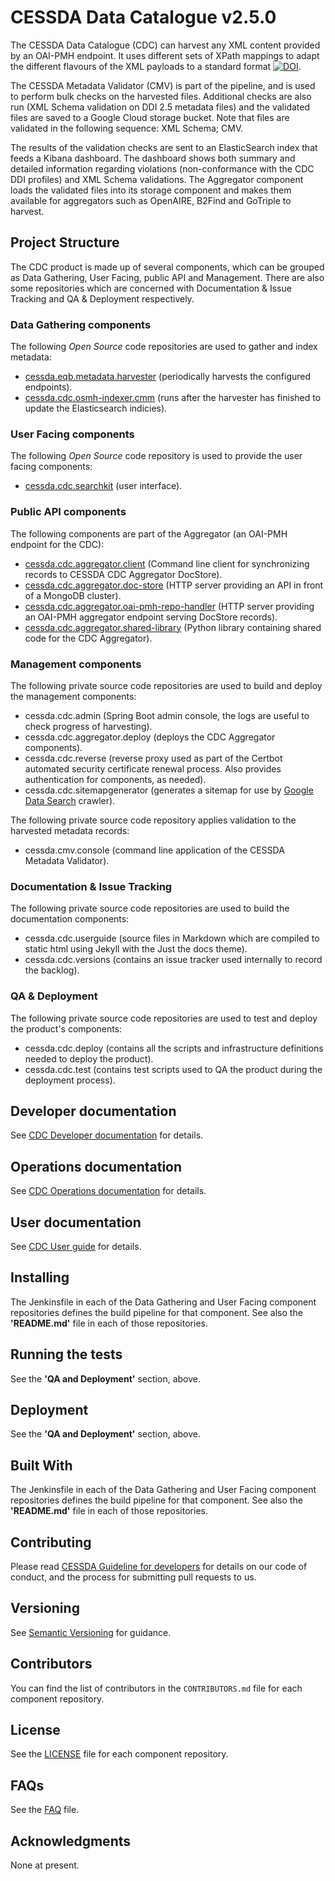 # CESSDA Data Catalogue v2.5.0

The CESSDA Data Catalogue (CDC) can harvest any XML content provided by an OAI-PMH endpoint.
It uses different sets of XPath mappings to adapt the different flavours of the XML payloads to a standard format
[![DOI](https://zenodo.org/badge/DOI/10.5281/zenodo.4751455.svg)](https://doi.org/10.5281/zenodo.4751455).

The CESSDA Metadata Validator (CMV) is part of the pipeline, and is used to perform bulk checks on the harvested files.
Additional checks are also run (XML Schema validation on DDI 2.5 metadata files) and the validated files are saved to a Google Cloud storage bucket. 
Note that files are validated in the following sequence: XML Schema; CMV.

The results of the validation checks are sent to an ElasticSearch index that feeds a Kibana dashboard.
The dashboard shows both summary and detailed information regarding violations (non-conformance with the CDC DDI profiles) and XML Schema validations. 
The Aggregator component loads the validated files into its storage component and makes them available for aggregators such as OpenAIRE, B2Find and GoTriple to harvest.  

## Project Structure

The CDC product is made up of several components, which can be grouped as Data Gathering, User Facing, public API and Management.
There are also some repositories which are concerned with Documentation & Issue Tracking and QA & Deployment respectively.

### Data Gathering components

The following *Open Source* code repositories are used to gather and index metadata:

- [cessda.eqb.metadata.harvester](https://bitbucket.org/cessda/cessda.eqb.metadata.harvester) (periodically harvests the configured endpoints).
- [cessda.cdc.osmh-indexer.cmm](https://bitbucket.org/cessda/cessda.cdc.osmh-indexer.cmm) (runs after the harvester has finished to update the Elasticsearch indicies).

### User Facing components

The following *Open Source* code repository is used to provide the user facing components:

- [cessda.cdc.searchkit](https://bitbucket.org/cessda/cessda.cdc.searchkit) (user interface).

### Public API components

The following components are part of the Aggregator (an OAI-PMH endpoint for the CDC):

- [cessda.cdc.aggregator.client](https://bitbucket.org/cessda/cessda.cdc.aggregator.client) (Command line client for synchronizing records to CESSDA CDC Aggregator DocStore).
- [cessda.cdc.aggregator.doc-store](https://bitbucket.org/cessda/cessda.cdc.aggregator.doc-store) (HTTP server providing an API in front of a MongoDB cluster).
- [cessda.cdc.aggregator.oai-pmh-repo-handler](https://bitbucket.org/cessda/cessda.cdc.aggregator.oai-pmh-repo-handler) (HTTP server providing an OAI-PMH aggregator endpoint serving DocStore records).
- [cessda.cdc.aggregator.shared-library](https://bitbucket.org/cessda/cessda.cdc.aggregator.shared-library) (Python library containing shared code for the CDC Aggregator).

### Management components

The following private source code repositories are used to build and deploy the management components:

- cessda.cdc.admin (Spring Boot admin console, the logs are useful to check progress of harvesting).
- cessda.cdc.aggregator.deploy (deploys the CDC Aggregator components). 
- cessda.cdc.reverse (reverse proxy used as part of the Certbot automated security certificate renewal process. Also provides authentication for components, as needed).
- cessda.cdc.sitemapgenerator (generates a sitemap for use by [Google Data Search](https://toolbox.google.com/datasetsearch) crawler).

The following private source code repository applies validation to the harvested metadata records:

- cessda.cmv.console (command line application of the CESSDA Metadata Validator).

### Documentation & Issue Tracking

The following private source code repositories are used to build the documentation components:

- cessda.cdc.userguide (source files in Markdown which are compiled to static html using Jekyll with the Just the docs theme).
- cessda.cdc.versions (contains an issue tracker used internally to record the backlog).

### QA & Deployment

The following private source code repositories are used to test and deploy the product's components:

- cessda.cdc.deploy (contains all the scripts and infrastructure definitions needed to deploy the product).
- cessda.cdc.test (contains test scripts used to QA the product during the deployment process).

## Developer documentation

See [CDC Developer documentation](DEVELOPER_DOCUMENTATION.md) for details.

## Operations documentation

See [CDC Operations documentation](OPERATIONS_DOCUMENTATION.md) for details.

## User documentation

See [CDC User guide](https://datacatalogue.cessda.eu/documentation/) for details.

## Installing

The Jenkinsfile in each of the Data Gathering and User Facing component repositories defines the build pipeline for that component.
See also the **'README.md'** file in each of those repositories.

## Running the tests

See the **'QA and Deployment'** section, above.

## Deployment

See the **'QA and Deployment'** section, above.

## Built With

The Jenkinsfile in each of the Data Gathering and User Facing component repositories defines the build pipeline for that component. See also the **'README.md'** file in each of those repositories.

## Contributing

Please read [CESSDA Guideline for developers](https://bitbucket.org/cessda/cessda.guidelines.cit/wiki/Developers) for details on our code of conduct, and the process for submitting pull requests to us.

## Versioning

See [Semantic Versioning](https://semver.org/) for guidance.

## Contributors

You can find the list of contributors in the `CONTRIBUTORS.md` file for each component repository.

## License

See the [LICENSE](LICENSE) file for each component repository.

## FAQs

See the [FAQ](FAQ.md) file.

## Acknowledgments

None at present.
